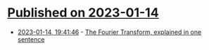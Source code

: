 # [Published on 2023-01-14](index.md)

* [2023-01-14, 19:41:46](https://lobste.rs/s/l3cl30/fourier_transform_explained_one) - [The Fourier Transform, explained in one sentence](https://blog.revolutionanalytics.com/2014/01/the-fourier-transform-explained-in-one-sentence.html)
